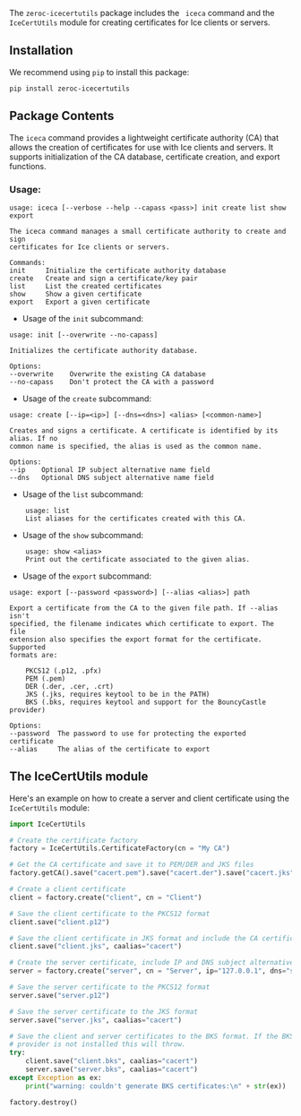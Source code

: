 The `zeroc-icecertutils` package includes the ` iceca` command and the `IceCertUtils` module for creating certificates
for Ice clients or servers.

## Installation

We recommend using `pip` to install this package:

```shell
pip install zeroc-icecertutils
```

## Package Contents

The `iceca` command provides a lightweight certificate authority (CA) that allows the creation of certificates for use
with Ice clients and servers. It supports initialization of the CA database, certificate creation, and export
functions.

### Usage:

```
usage: iceca [--verbose --help --capass <pass>] init create list show export

The iceca command manages a small certificate authority to create and sign
certificates for Ice clients or servers.

Commands:
init     Initialize the certificate authority database
create   Create and sign a certificate/key pair
list     List the created certificates
show     Show a given certificate
export   Export a given certificate
```

- Usage of the `init` subcommand:

```
usage: init [--overwrite --no-capass]

Initializes the certificate authority database.

Options:
--overwrite    Overwrite the existing CA database
--no-capass    Don't protect the CA with a password
```

- Usage of the `create` subcommand:

```
usage: create [--ip=<ip>] [--dns=<dns>] <alias> [<common-name>]

Creates and signs a certificate. A certificate is identified by its alias. If no
common name is specified, the alias is used as the common name.

Options:
--ip    Optional IP subject alternative name field
--dns   Optional DNS subject alternative name field
```

- Usage of the `list` subcommand:

```
    usage: list
    List aliases for the certificates created with this CA.
```

- Usage of the `show` subcommand:

```
    usage: show <alias>
    Print out the certificate associated to the given alias.
```

- Usage of the `export` subcommand:

```
usage: export [--password <password>] [--alias <alias>] path

Export a certificate from the CA to the given file path. If --alias isn't
specified, the filename indicates which certificate to export. The file
extension also specifies the export format for the certificate. Supported
formats are:

    PKCS12 (.p12, .pfx)
    PEM (.pem)
    DER (.der, .cer, .crt)
    JKS (.jks, requires keytool to be in the PATH)
    BKS (.bks, requires keytool and support for the BouncyCastle provider)

Options:
--password  The password to use for protecting the exported certificate
--alias     The alias of the certificate to export
```

## The IceCertUtils module

Here's an example on how to create a server and client certificate using the `IceCertUtils` module:

```python
import IceCertUtils

# Create the certificate factory
factory = IceCertUtils.CertificateFactory(cn = "My CA")

# Get the CA certificate and save it to PEM/DER and JKS files
factory.getCA().save("cacert.pem").save("cacert.der").save("cacert.jks")

# Create a client certificate
client = factory.create("client", cn = "Client")

# Save the client certificate to the PKCS12 format
client.save("client.p12")

# Save the client certificate in JKS format and include the CA certificate in the keystore with the alias "cacert"
client.save("client.jks", caalias="cacert")

# Create the server certificate, include IP and DNS subject alternative names.
server = factory.create("server", cn = "Server", ip="127.0.0.1", dns="server.foo.com")

# Save the server certificate to the PKCS12 format
server.save("server.p12")

# Save the server certificate to the JKS format
server.save("server.jks", caalias="cacert")

# Save the client and server certificates to the BKS format. If the BKS
# provider is not installed this will throw.
try:
    client.save("client.bks", caalias="cacert")
    server.save("server.bks", caalias="cacert")
except Exception as ex:
    print("warning: couldn't generate BKS certificates:\n" + str(ex))

factory.destroy()
```
